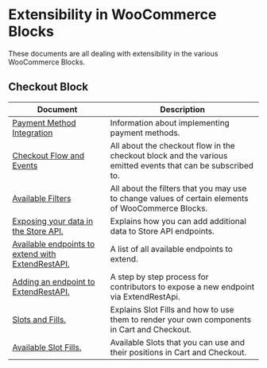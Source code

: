 # Extensibility in WooCommerce Blocks

These documents are all dealing with extensibility in the various WooCommerce Blocks.

## Checkout Block

| Document | Description |
| ---------- | ---------- |
[Payment Method Integration](./payment-method-integration.md) | Information about implementing payment methods.
[Checkout Flow and Events](./checkout-flow-and-events.md) | All about the checkout flow in the checkout block and the various emitted events that can be subscribed to.
[Available Filters](./available-filters.md) | All about the filters that you may use to change values of certain elements of WooCommerce Blocks.
[Exposing your data in the Store API.](./extend-rest-api-add-data.md) | Explains how you can add additional data to Store API endpoints.
[Available endpoints to extend with ExtendRestAPI.](./available-endpoints-to-extend.md) | A list of all available endpoints to extend.
[Adding an endpoint to ExtendRestAPI.](./extend-rest-api-new-endpoint.md) | A step by step process for contributors to expose a new endpoint via ExtendRestApi.
[Slots and Fills.](./slot-fills.md) | Explains Slot Fills and how to use them to render your own components in Cart and Checkout.
[Available Slot Fills.](./available-slot-fills.md) | Available Slots that you can use and their positions in Cart and Checkout.
